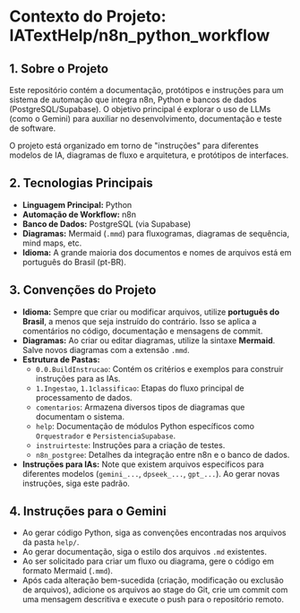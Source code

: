 # Contexto do Projeto: IATextHelp/n8n_python_workflow

## 1. Sobre o Projeto

Este repositório contém a documentação, protótipos e instruções para um sistema de automação que integra n8n, Python e bancos de dados (PostgreSQL/Supabase). O objetivo principal é explorar o uso de LLMs (como o Gemini) para auxiliar no desenvolvimento, documentação e teste de software.

O projeto está organizado em torno de "instruções" para diferentes modelos de IA, diagramas de fluxo e arquitetura, e protótipos de interfaces.

## 2. Tecnologias Principais

- **Linguagem Principal:** Python
- **Automação de Workflow:** n8n
- **Banco de Dados:** PostgreSQL (via Supabase)
- **Diagramas:** Mermaid (`.mmd`) para fluxogramas, diagramas de sequência, mind maps, etc.
- **Idioma:** A grande maioria dos documentos e nomes de arquivos está em português do Brasil (pt-BR).

## 3. Convenções do Projeto

- **Idioma:** Sempre que criar ou modificar arquivos, utilize **português do Brasil**, a menos que seja instruído do contrário. Isso se aplica a comentários no código, documentação e mensagens de commit.
- **Diagramas:** Ao criar ou editar diagramas, utilize la sintaxe **Mermaid**. Salve novos diagramas com a extensão `.mmd`.
- **Estrutura de Pastas:**
    - `0.0.BuildInstrucao`: Contém os critérios e exemplos para construir instruções para as IAs.
    - `1.Ingestao`, `1.1classificao`: Etapas do fluxo principal de processamento de dados.
    - `comentarios`: Armazena diversos tipos de diagramas que documentam o sistema.
    - `help`: Documentação de módulos Python específicos como `Orquestrador` e `PersistenciaSupabase`.
    - `instruirteste`: Instruções para a criação de testes.
    - `n8n_postgree`: Detalhes da integração entre n8n e o banco de dados.
- **Instruções para IAs:** Note que existem arquivos específicos para diferentes modelos (`gemini_...`, `dpseek_...`, `gpt_...`). Ao gerar novas instruções, siga este padrão.

## 4. Instruções para o Gemini

- Ao gerar código Python, siga as convenções encontradas nos arquivos da pasta `help/`.
- Ao gerar documentação, siga o estilo dos arquivos `.md` existentes.
- Ao ser solicitado para criar um fluxo ou diagrama, gere o código em formato Mermaid (`.mmd`).
- Após cada alteração bem-sucedida (criação, modificação ou exclusão de arquivos), adicione os arquivos ao stage do Git, crie um commit com uma mensagem descritiva e execute o push para o repositório remoto.
